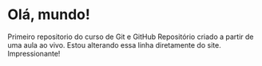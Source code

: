 # Olá, mundo!
 Primeiro repositorio do curso de Git e GitHub
Repositório criado a partir de uma aula ao vivo.
Estou alterando essa linha diretamente do site. Impressionante!
